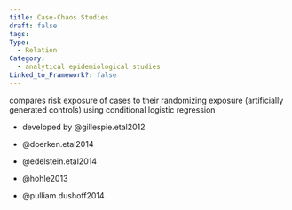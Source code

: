 ```yaml
---
title: Case-Chaos Studies
draft: false
tags: 
Type:
  - Relation
Category:
  - analytical epidemiological studies
Linked_to_Framework?: false
---
```

compares risk exposure of cases to their randomizing exposure (artificially generated controls) using conditional logistic regression
- developed by @gillespie.etal2012


- @doerken.etal2014
- @edelstein.etal2014
- @hohle2013
- @pulliam.dushoff2014
